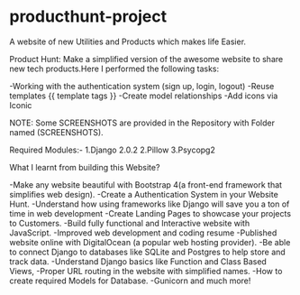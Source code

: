 # producthunt-project
A website of new Utilities and Products which makes life Easier.

Product Hunt: Make a simplified version of the awesome website to share new tech products.Here I performed the following tasks: 

-Working with the authentication system (sign up, login, logout) 
-Reuse templates {{ template tags }}
-Create model relationships
-Add icons via Iconic

NOTE: Some SCREENSHOTS are provided in the Repository with Folder named (SCREENSHOTS).


Required Modules:-
1.Django 2.0.2
2.Pillow
3.Psycopg2


What  I learnt  from building this Website?

-Make any website beautiful with Bootstrap 4(a front-end framework that simplifies web design).
-Create a Authentication System in your Website Hunt.
-Understand how using frameworks like Django will save you a ton of time in web development
-Create Landing Pages to showcase your projects to Customers.
-Build fully functional and Interactive website with JavaScript.
-Improved web development and coding resume
-Published website online with DigitalOcean (a popular web hosting provider).
-Be able to connect Django to databases like SQLite and Postgres to help store and track data.
-Understand Django basics like Function and Class Based Views,
-Proper URL routing in the website with simplified names.
-How to create required Models for Database.
-Gunicorn and much more!
